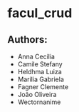 # facul_crud

## Authors:
- Anna Cecilia
- Camile Stefany
- Heldhma Luiza
- Marilia Gabriela
- Fagner Clemente
- João Oliveira
- Wectornanime
